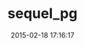 ---
layout: post
title:  "sequel_pg"
repo:   "jeremyevans/sequel_pg"
date:   2015-02-18 17:16:17
gemurl: http://github.com/jeremyevans/sequel_pg
---
